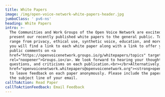 ```yaml
---
title: White Papers
image: /img/open-voice-network-white-papers-header.jpg
jumboClass: ' pv6-ns'
heading: White Papers
intro: >-
  The Communities and Work Groups of the Open Voice Network are excited to
  present our recently published white papers to the general public. Topics
  range from privacy, ethical use, synthetic voice, education, and more. Below
  you will find a link to each white paper along with a link to offer your
  public comments on <a
  href="https://openvoicenetwork.groups.io/g/whitepapers/topics" target="_blank"
  rel="noopener">Groups.io</a>. We look forward to hearing your thoughts,
  questions, and criticisms on each publication.<br></br>Alternatively, email <a
  href="openvoicenetwork.whitepapers@openvoicenetwork.org"><strong>openvoicenetwork.whitepapers@openvoicenetwork.org</strong></a>
  to leave feedback on each paper anonymously. Please include the paper title in
  the subject line of your email.
callToAction: Read Paper
callToActionFeedback: Email Feedback
---
```


